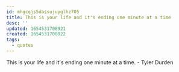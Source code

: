 ```yaml
---
id: mhgcqjs5dassujuyglhz705
title: This is your life and it's ending one minute at a time
desc: ''
updated: 1654531708921
created: 1654531708922
tags:
  - quotes
---
```


This is your life and it's ending one minute at a time. - Tyler Durden
